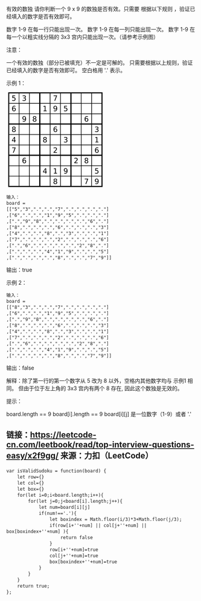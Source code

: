 有效的数独
请你判断一个 9 x 9 的数独是否有效。只需要 根据以下规则 ，验证已经填入的数字是否有效即可。

数字 1-9 在每一行只能出现一次。
数字 1-9 在每一列只能出现一次。
数字 1-9 在每一个以粗实线分隔的 3x3 宫内只能出现一次。（请参考示例图）


注意：

一个有效的数独（部分已被填充）不一定是可解的。
只需要根据以上规则，验证已经填入的数字是否有效即可。
空白格用 '.' 表示。

示例 1：

![img.png](img.png)



```
输入：
board =
[["5","3",".",".","7",".",".",".","."]
,["6",".",".","1","9","5",".",".","."]
,[".","9","8",".",".",".",".","6","."]
,["8",".",".",".","6",".",".",".","3"]
,["4",".",".","8",".","3",".",".","1"]
,["7",".",".",".","2",".",".",".","6"]
,[".","6",".",".",".",".","2","8","."]
,[".",".",".","4","1","9",".",".","5"]
,[".",".",".",".","8",".",".","7","9"]]
```
输出：true

示例 2：
```
输入：
board =
[["8","3",".",".","7",".",".",".","."]
,["6",".",".","1","9","5",".",".","."]
,[".","9","8",".",".",".",".","6","."]
,["8",".",".",".","6",".",".",".","3"]
,["4",".",".","8",".","3",".",".","1"]
,["7",".",".",".","2",".",".",".","6"]
,[".","6",".",".",".",".","2","8","."]
,[".",".",".","4","1","9",".",".","5"]
,[".",".",".",".","8",".",".","7","9"]]
```
输出：false

解释：除了第一行的第一个数字从 5 改为 8 以外，空格内其他数字均与 示例1 相同。 但由于位于左上角的 3x3 宫内有两个 8 存在, 因此这个数独是无效的。


提示：

board.length == 9
board[i].length == 9
board[i][j] 是一位数字（1-9）或者 '.'


链接：https://leetcode-cn.com/leetbook/read/top-interview-questions-easy/x2f9gg/
来源：力扣（LeetCode）
---

```
var isValidSudoku = function(board) {
    let row={}
    let col={}
    let box={}
    for(let i=0;i<board.length;i++){
        for(let j=0;j<board[i].length;j++){
            let num=board[i][j]
            if(num!=='.'){
                let boxindex = Math.floor(i/3)*3+Math.floor(j/3);
                if(row[i+''+num] || col[j+''+num] || box[boxindex+''+num] ){
                    return false
                }
                row[i+''+num]=true
                col[j+''+num]=true
                box[boxindex+''+num]=true
            }
        }
    }
    return true;
};
```
